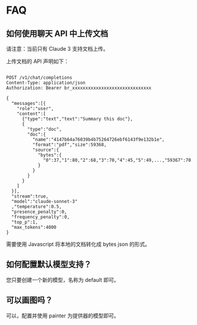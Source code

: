 # FAQ

## 如何使用聊天 API 中上传文档

请注意：当前只有 Claude 3 支持文档上传。

上传文档的 API 声明如下：

```text

POST /v1/chat/completions
Content-Type: application/json
Authorization: Bearer br_xxxxxxxxxxxxxxxxxxxxxxxxxxxxxx

{
  "messages":[{
    "role":"user",
    "content":[
      {"type":"text","text":"Summary this doc"},
      {
        "type":"doc",
        "doc":{
          "name":"4147b64a76039b4b75264726ebf6143f9e132b1e",
          "format":"pdf","size":59368,
          "source":{
            "bytes":{
              "0":37,"1":80,"2":68,"3":70,"4":45,"5":49,...,"59367":70
            }
          }
        }
      }
    ]
  }],
  "stream":true,
  "model":"claude-sonnet-3"
  ,"temperature":0.5,
  "presence_penalty":0,
  "frequency_penalty":0,
  "top_p":1,
  "max_tokens":4000
}
```

需要使用 Javascript 将本地的文档转化成 bytes json 的形式。

## 如何配置默认模型支持？

您只要创建一个新的模型，名称为 default 即可。

## 可以画图吗？

可以，配置并使用 painter 为提供器的模型即可。
